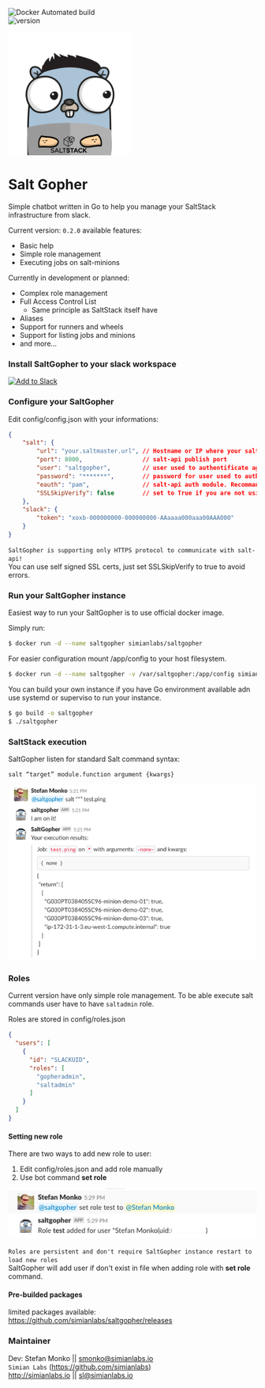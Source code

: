 ![Docker Automated build](https://img.shields.io/docker/automated/jrottenberg/ffmpeg.svg)  
![version](https://img.shields.io/badge/Version-0.2.0-brightgreen.svg)  

<img src="saltgopher.png" width="250">

# Salt Gopher
Simple chatbot written in Go to help you manage your SaltStack infrastructure from slack.

Current version: `0.2.0` available features:

* Basic help 
* Simple role management  
* Executing jobs on salt-minions

Currently in development or planned:
* Complex role management
* Full Access Control List  
  * Same principle as SaltStack itself have
* Aliases
* Support for runners and wheels
* Support for listing jobs and minions
* and more...


### Install SaltGopher to your slack workspace

<a href="https://slack.com/oauth/authorize?client_id=418342024391.489186556466&scope=bot,chat:write:bot,incoming-webhook,files:write:user,users.profile:read"><img alt="Add to Slack" height="40" width="139" src="https://platform.slack-edge.com/img/add_to_slack.png" srcset="https://platform.slack-edge.com/img/add_to_slack.png 1x, https://platform.slack-edge.com/img/add_to_slack@2x.png 2x" /></a>

### Configure your SaltGopher

Edit config/config.json with your informations:
```json
{
    "salt": {
        "url": "your.saltmaster.url", // Hostname or IP where your salt-api are running
        "port": 8000,                 // salt-api publish port
        "user": "saltgopher",         // user used to authentificate against salt-api
        "password": "*******",        // password for user used to authentificate against salt-api
        "eauth": "pam",               // salt-api auth module. Recommanded to use pam
        "SSLSkipVerify": false        // set to True if you are not using valid SSL certificate
    },
    "slack": {
        "token": "xoxb-000000000-000000000-AAaaaa000aaa00AAA000"
    }
}
```
`SaltGopher is supporting only HTTPS protocol to communicate with salt-api!`  
You can use self signed SSL certs, just set SSLSkipVerify to true to avoid errors.

### Run your SaltGopher instance
Easiest way to run your SaltGopher is to use official docker image.

Simply run:
```bash
$ docker run -d --name saltgopher simianlabs/saltgopher
```

For easier configuration mount /app/config to your host filesystem.
```bash
$ docker run -d --name saltgopher -v /var/saltgopher:/app/config simianlabs/saltgopher
```

You can build your own instance if you have Go environment available adn use systemd or superviso to run your instance.
```bash
$ go build -o saltgopher
$ ./saltgopher
```

### SaltStack execution
SaltGopher listen for standard Salt command syntax:
```
salt “target” module.function argument {kwargs}
```
<img src="pics/salttest.png">

### Roles

Current version have only simple role management.
To be able execute salt commands user have to have `saltadmin` role.

Roles are stored in config/roles.json
```json
{
  "users": [
    {
      "id": "SLACKUID",
      "roles": [
        "gopheradmin",
        "saltadmin"
      ]
    }
  ]
}
```
#### Setting new role
There are two ways to add new role to user:
1. Edit config/roles.json and add role manually
2. Use bot command **set role**  
<img src="pics/setrole.png">

`Roles are persistent and don't require SaltGopher instance restart to load new roles`  
SaltGopher will add user if don't exist in file when adding role with **set role** command.


#### Pre-builded packages

limited packages available: https://github.com/simianlabs/saltgopher/releases

### Maintainer
Dev: Stefan Monko || smonko@simianlabs.io  
`Simian Labs` (https://github.com/simianlabs)  
http://simianlabs.io || sl@simianlabs.io
